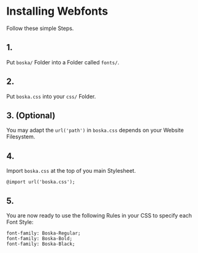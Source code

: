 # Installing Webfonts
Follow these simple Steps.

## 1.
Put `boska/` Folder into a Folder called `fonts/`.

## 2.
Put `boska.css` into your `css/` Folder.

## 3. (Optional)
You may adapt the `url('path')` in `boska.css` depends on your Website Filesystem.

## 4.
Import `boska.css` at the top of you main Stylesheet.

```
@import url('boska.css');
```

## 5.
You are now ready to use the following Rules in your CSS to specify each Font Style:
```
font-family: Boska-Regular;
font-family: Boska-Bold;
font-family: Boska-Black;

```

